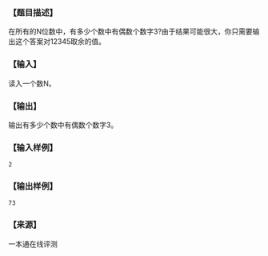 ### 【题目描述】

在所有的N位数中，有多少个数中有偶数个数字3?由于结果可能很大，你只需要输出这个答案对12345取余的值。

### 【输入】

读入一个数N。

### 【输出】

输出有多少个数中有偶数个数字3。

### 【输入样例】

```
2
```

### 【输出样例】

```
73
```


 ### 【来源】

 一本通在线评测 